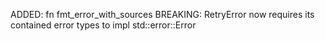 ADDED: fn fmt_error_with_sources
BREAKING: RetryError now requires its contained error types to impl std::error::Error
